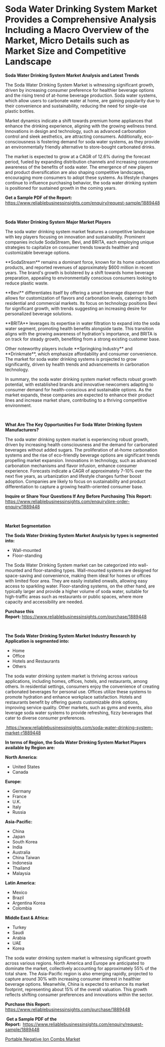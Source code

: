 <p><h1>Soda Water Drinking System Market Provides a Comprehensive Analysis Including a Macro Overview of the Market, Micro Details such as Market Size and Competitive Landscape</h1></p><p><strong>Soda Water Drinking System Market Analysis and Latest Trends</strong></p>
<p><p>The Soda Water Drinking System Market is witnessing significant growth, driven by increasing consumer preference for healthier beverage options and the rising trend of at-home beverage production. Soda water systems, which allow users to carbonate water at home, are gaining popularity due to their convenience and sustainability, reducing the need for single-use plastic bottles.</p><p>Market dynamics indicate a shift towards premium home appliances that enhance the drinking experience, aligning with the growing wellness trend. Innovations in design and technology, such as advanced carbonation control and sleek aesthetics, are attracting consumers. Additionally, eco-consciousness is fostering demand for soda water systems, as they provide an environmentally friendly alternative to store-bought carbonated drinks.</p><p>The market is expected to grow at a CAGR of 12.6% during the forecast period, fueled by expanding distribution channels and increasing consumer awareness of the benefits of soda water. The emergence of new players and product diversification are also shaping competitive landscapes, encouraging more consumers to adopt these systems. As lifestyle changes continue to influence purchasing behavior, the soda water drinking system is positioned for sustained growth in the coming years.</p></p>
<p><strong>Get a Sample PDF of the Report:&nbsp;</strong> <a href="https://www.reliablebusinessinsights.com/enquiry/request-sample/1889448?utm_campaign=1091&utm_medium=2&utm_source=Github&utm_content=ia&utm_term=14012025&utm_id=soda-water-drinking-system">https://www.reliablebusinessinsights.com/enquiry/request-sample/1889448</a></p>
<p>&nbsp;</p>
<p><strong>Soda Water Drinking System Major Market Players</strong></p>
<p><p>The soda water drinking system market features a competitive landscape with key players focusing on innovation and sustainability. Prominent companies include SodaStream, Bevi, and BRITA, each employing unique strategies to capitalize on consumer trends towards healthier and customizable beverage options.</p><p>**SodaStream** remains a dominant force, known for its home carbonation products, and reported revenues of approximately $600 million in recent years. The brand's growth is bolstered by a shift towards home beverage preparation, appealing to environmentally conscious consumers looking to reduce plastic waste.</p><p>**Bevi** differentiates itself by offering a smart beverage dispenser that allows for customization of flavors and carbonation levels, catering to both residential and commercial markets. Its focus on technology positions Bevi for significant growth, with trends suggesting an increasing desire for personalized beverage solutions.</p><p>**BRITA** leverages its expertise in water filtration to expand into the soda water segment, promoting health benefits alongside taste. This transition aligns with the growing awareness of hydration's importance, and BRITA is on track for steady growth, benefiting from a strong existing customer base.</p><p>Other noteworthy players include **Springking Industry** and **Drinkmate**, which emphasize affordability and consumer convenience. The market for soda water drinking systems is projected to grow significantly, driven by health trends and advancements in carbonation technology.</p><p>In summary, the soda water drinking system market reflects robust growth potential, with established brands and innovative newcomers adapting to consumer demand for health-conscious and sustainable options. As the market expands, these companies are expected to enhance their product lines and increase market share, contributing to a thriving competitive environment.</p></p>
<p>&nbsp;</p>
<p><strong>What Are The Key Opportunities For Soda Water Drinking System Manufacturers?</strong></p>
<p><p>The soda water drinking system market is experiencing robust growth, driven by increasing health consciousness and the demand for carbonated beverages without added sugars. The proliferation of at-home carbonation systems and the rise of eco-friendly beverage options are significant trends propelling market expansion. Innovations in technology, such as advanced carbonation mechanisms and flavor infusion, enhance consumer experience. Forecasts indicate a CAGR of approximately 7-10% over the next five years, as urbanization and lifestyle changes further boost adoption. Companies are likely to focus on sustainability and product differentiation to capture a growing health-oriented consumer base.</p></p>
<p><strong>Inquire or Share Your Questions If Any Before Purchasing This Report:</strong> <a href="https://www.reliablebusinessinsights.com/enquiry/pre-order-enquiry/1889448?utm_campaign=1091&utm_medium=2&utm_source=Github&utm_content=ia&utm_term=14012025&utm_id=soda-water-drinking-system">https://www.reliablebusinessinsights.com/enquiry/pre-order-enquiry/1889448</a></p>
<p>&nbsp;</p>
<p><strong>Market Segmentation</strong></p>
<p><strong>The Soda Water Drinking System Market Analysis by types is segmented into:</strong></p>
<p><ul><li>Wall-mounted</li><li>Floor-standing</li></ul></p>
<p><p>The Soda Water Drinking System market can be categorized into wall-mounted and floor-standing types. Wall-mounted systems are designed for space-saving and convenience, making them ideal for homes or offices with limited floor area. They are easily installed onwalls, allowing easy access to sparkling water. Floor-standing systems, on the other hand, are typically larger and provide a higher volume of soda water, suitable for high-traffic areas such as restaurants or public spaces, where more capacity and accessibility are needed.</p></p>
<p><strong>Purchase this Report:&nbsp;</strong><a href="https://www.reliablebusinessinsights.com/purchase/1889448?utm_campaign=1091&utm_medium=2&utm_source=Github&utm_content=ia&utm_term=14012025&utm_id=soda-water-drinking-system">https://www.reliablebusinessinsights.com/purchase/1889448</a></p>
<p>&nbsp;</p>
<p><strong>The Soda Water Drinking System Market Industry Research by Application is segmented into:</strong></p>
<p><ul><li>Home</li><li>Office</li><li>Hotels and Restaurants</li><li>Others</li></ul></p>
<p><p>The soda water drinking system market is thriving across various applications, including homes, offices, hotels, and restaurants, among others. In residential settings, consumers enjoy the convenience of creating carbonated beverages for personal use. Offices utilize these systems to promote hydration and enhance workplace satisfaction. Hotels and restaurants benefit by offering guests customizable drink options, improving service quality. Other markets, such as gyms and events, also leverage soda water systems to provide refreshing, fizzy beverages that cater to diverse consumer preferences.</p></p>
<p><a href="https://www.reliablebusinessinsights.com/soda-water-drinking-system-market-r1889448?utm_campaign=1091&utm_medium=2&utm_source=Github&utm_content=ia&utm_term=14012025&utm_id=soda-water-drinking-system">&nbsp;https://www.reliablebusinessinsights.com/soda-water-drinking-system-market-r1889448</a></p>
<p><strong>In terms of Region, the Soda Water Drinking System Market Players available by Region are:</strong></p>
<p>
    <p> <strong> North America: </strong>
        <ul>
            <li>United States</li>
            <li>Canada</li>
        </ul>
        </p> 
    <p> <strong> Europe: </strong>
        <ul>
            <li>Germany</li>
            <li>France</li>
            <li>U.K.</li>
            <li>Italy</li>
            <li>Russia</li>
        </ul>
        </p> 
    <p> <strong> Asia-Pacific: </strong>
        <ul>
            <li>China</li>
            <li>Japan</li>
            <li>South Korea</li>
            <li>India</li>
            <li>Australia</li>
            <li>China Taiwan</li>
            <li>Indonesia</li>
            <li>Thailand</li>
            <li>Malaysia</li>
        </ul>
        </p> 
    <p> <strong> Latin America: </strong>
        <ul>
            <li>Mexico</li>
            <li>Brazil</li>
            <li>Argentina Korea</li>
            <li>Colombia</li>
        </ul>
        </p> 
    <p> <strong> Middle East & Africa: </strong>
        <ul>
            <li>Turkey</li>
            <li>Saudi</li>
            <li>Arabia</li>
            <li>UAE</li>
            <li>Korea</li>
        </ul>
    </p>
    </p>
<p><p>The soda water drinking system market is witnessing significant growth across various regions. North America and Europe are anticipated to dominate the market, collectively accounting for approximately 55% of the total share. The Asia-Pacific region is also emerging rapidly, projected to capture around 30% with increasing consumer interest in healthier beverage options. Meanwhile, China is expected to enhance its market footprint, representing about 15% of the overall valuation. This growth reflects shifting consumer preferences and innovations within the sector.</p></p>
<p><strong>Purchase this Report: </strong><a href="https://www.reliablebusinessinsights.com/purchase/1889448?utm_campaign=1091&utm_medium=2&utm_source=Github&utm_content=ia&utm_term=14012025&utm_id=soda-water-drinking-system">https://www.reliablebusinessinsights.com/purchase/1889448</a></p>
<p>&nbsp;<strong>Get a Sample PDF of the Report:&nbsp;&nbsp;</strong><a href="https://www.reliablebusinessinsights.com/enquiry/request-sample/1889448?utm_campaign=1091&utm_medium=2&utm_source=Github&utm_content=ia&utm_term=14012025&utm_id=soda-water-drinking-system">https://www.reliablebusinessinsights.com/enquiry/request-sample/1889448</a></p>
<p><strong></strong></p>
<p><p><a href="https://github.com/lisaeichler20775/Market-Research-Report-List-1/blob/main/portable-negative-ion-combs-market.md?utm_campaign=1091&utm_medium=2&utm_source=Github&utm_content=ia&utm_term=14012025&utm_id=soda-water-drinking-system">Portable Negative Ion Combs Market</a></p></p>